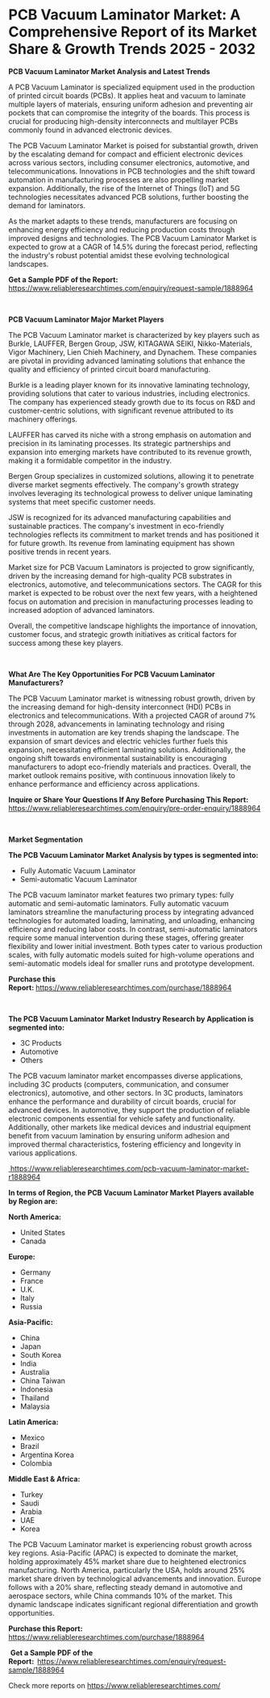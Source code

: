 <p><h1>PCB Vacuum Laminator Market: A Comprehensive Report of its Market Share & Growth Trends 2025 - 2032</h1></p><p><strong>PCB Vacuum Laminator Market Analysis and Latest Trends</strong></p>
<p><p>A PCB Vacuum Laminator is specialized equipment used in the production of printed circuit boards (PCBs). It applies heat and vacuum to laminate multiple layers of materials, ensuring uniform adhesion and preventing air pockets that can compromise the integrity of the boards. This process is crucial for producing high-density interconnects and multilayer PCBs commonly found in advanced electronic devices.</p><p>The PCB Vacuum Laminator Market is poised for substantial growth, driven by the escalating demand for compact and efficient electronic devices across various sectors, including consumer electronics, automotive, and telecommunications. Innovations in PCB technologies and the shift toward automation in manufacturing processes are also propelling market expansion. Additionally, the rise of the Internet of Things (IoT) and 5G technologies necessitates advanced PCB solutions, further boosting the demand for laminators.</p><p>As the market adapts to these trends, manufacturers are focusing on enhancing energy efficiency and reducing production costs through improved designs and technologies. The PCB Vacuum Laminator Market is expected to grow at a CAGR of 14.5% during the forecast period, reflecting the industry's robust potential amidst these evolving technological landscapes.</p></p>
<p><strong>Get a Sample PDF of the Report:&nbsp;</strong> <a href="https://www.reliableresearchtimes.com/enquiry/request-sample/1888964?utm_campaign=3005&utm_medium=2&utm_source=Github&utm_content=ia&utm_term=28032025&utm_id=pcb-vacuum-laminator">https://www.reliableresearchtimes.com/enquiry/request-sample/1888964</a></p>
<p>&nbsp;</p>
<p><strong>PCB Vacuum Laminator Major Market Players</strong></p>
<p><p>The PCB Vacuum Laminator market is characterized by key players such as Burkle, LAUFFER, Bergen Group, JSW, KITAGAWA SEIKI, Nikko-Materials, Vigor Machinery, Lien Chieh Machinery, and Dynachem. These companies are pivotal in providing advanced laminating solutions that enhance the quality and efficiency of printed circuit board manufacturing.</p><p>Burkle is a leading player known for its innovative laminating technology, providing solutions that cater to various industries, including electronics. The company has experienced steady growth due to its focus on R&D and customer-centric solutions, with significant revenue attributed to its machinery offerings.</p><p>LAUFFER has carved its niche with a strong emphasis on automation and precision in its laminating processes. Its strategic partnerships and expansion into emerging markets have contributed to its revenue growth, making it a formidable competitor in the industry.</p><p>Bergen Group specializes in customized solutions, allowing it to penetrate diverse market segments effectively. The company's growth strategy involves leveraging its technological prowess to deliver unique laminating systems that meet specific customer needs.</p><p>JSW is recognized for its advanced manufacturing capabilities and sustainable practices. The company's investment in eco-friendly technologies reflects its commitment to market trends and has positioned it for future growth. Its revenue from laminating equipment has shown positive trends in recent years.</p><p>Market size for PCB Vacuum Laminators is projected to grow significantly, driven by the increasing demand for high-quality PCB substrates in electronics, automotive, and telecommunications sectors. The CAGR for this market is expected to be robust over the next few years, with a heightened focus on automation and precision in manufacturing processes leading to increased adoption of advanced laminators. </p><p>Overall, the competitive landscape highlights the importance of innovation, customer focus, and strategic growth initiatives as critical factors for success among these key players.</p></p>
<p>&nbsp;</p>
<p><strong>What Are The Key Opportunities For PCB Vacuum Laminator Manufacturers?</strong></p>
<p><p>The PCB Vacuum Laminator market is witnessing robust growth, driven by the increasing demand for high-density interconnect (HDI) PCBs in electronics and telecommunications. With a projected CAGR of around 7% through 2028, advancements in laminating technology and rising investments in automation are key trends shaping the landscape. The expansion of smart devices and electric vehicles further fuels this expansion, necessitating efficient laminating solutions. Additionally, the ongoing shift towards environmental sustainability is encouraging manufacturers to adopt eco-friendly materials and practices. Overall, the market outlook remains positive, with continuous innovation likely to enhance performance and efficiency across applications.</p></p>
<p><strong>Inquire or Share Your Questions If Any Before Purchasing This Report:</strong> <a href="https://www.reliableresearchtimes.com/enquiry/pre-order-enquiry/1888964?utm_campaign=3005&utm_medium=2&utm_source=Github&utm_content=ia&utm_term=28032025&utm_id=pcb-vacuum-laminator">https://www.reliableresearchtimes.com/enquiry/pre-order-enquiry/1888964</a></p>
<p>&nbsp;</p>
<p><strong>Market Segmentation</strong></p>
<p><strong>The PCB Vacuum Laminator Market Analysis by types is segmented into:</strong></p>
<p><ul><li>Fully Automatic Vacuum Laminator</li><li>Semi-automatic Vacuum Laminator</li></ul></p>
<p><p>The PCB vacuum laminator market features two primary types: fully automatic and semi-automatic laminators. Fully automatic vacuum laminators streamline the manufacturing process by integrating advanced technologies for automated loading, laminating, and unloading, enhancing efficiency and reducing labor costs. In contrast, semi-automatic laminators require some manual intervention during these stages, offering greater flexibility and lower initial investment. Both types cater to various production scales, with fully automatic models suited for high-volume operations and semi-automatic models ideal for smaller runs and prototype development.</p></p>
<p><strong>Purchase this Report:&nbsp;</strong><a href="https://www.reliableresearchtimes.com/purchase/1888964?utm_campaign=3005&utm_medium=2&utm_source=Github&utm_content=ia&utm_term=28032025&utm_id=pcb-vacuum-laminator">https://www.reliableresearchtimes.com/purchase/1888964</a></p>
<p>&nbsp;</p>
<p><strong>The PCB Vacuum Laminator Market Industry Research by Application is segmented into:</strong></p>
<p><ul><li>3C Products</li><li>Automotive</li><li>Others</li></ul></p>
<p><p>The PCB vacuum laminator market encompasses diverse applications, including 3C products (computers, communication, and consumer electronics), automotive, and other sectors. In 3C products, laminators enhance the performance and durability of circuit boards, crucial for advanced devices. In automotive, they support the production of reliable electronic components essential for vehicle safety and functionality. Additionally, other markets like medical devices and industrial equipment benefit from vacuum lamination by ensuring uniform adhesion and improved thermal characteristics, fostering efficiency and longevity in various applications.</p></p>
<p><a href="https://www.reliableresearchtimes.com/pcb-vacuum-laminator-market-r1888964?utm_campaign=3005&utm_medium=2&utm_source=Github&utm_content=ia&utm_term=28032025&utm_id=pcb-vacuum-laminator">&nbsp;https://www.reliableresearchtimes.com/pcb-vacuum-laminator-market-r1888964</a></p>
<p><strong>In terms of Region, the PCB Vacuum Laminator Market Players available by Region are:</strong></p>
<p>
    <p> <strong> North America: </strong>
        <ul>
            <li>United States</li>
            <li>Canada</li>
        </ul>
        </p> 
    <p> <strong> Europe: </strong>
        <ul>
            <li>Germany</li>
            <li>France</li>
            <li>U.K.</li>
            <li>Italy</li>
            <li>Russia</li>
        </ul>
        </p> 
    <p> <strong> Asia-Pacific: </strong>
        <ul>
            <li>China</li>
            <li>Japan</li>
            <li>South Korea</li>
            <li>India</li>
            <li>Australia</li>
            <li>China Taiwan</li>
            <li>Indonesia</li>
            <li>Thailand</li>
            <li>Malaysia</li>
        </ul>
        </p> 
    <p> <strong> Latin America: </strong>
        <ul>
            <li>Mexico</li>
            <li>Brazil</li>
            <li>Argentina Korea</li>
            <li>Colombia</li>
        </ul>
        </p> 
    <p> <strong> Middle East & Africa: </strong>
        <ul>
            <li>Turkey</li>
            <li>Saudi</li>
            <li>Arabia</li>
            <li>UAE</li>
            <li>Korea</li>
        </ul>
    </p>
    </p>
<p><p>The PCB Vacuum Laminator market is experiencing robust growth across key regions. Asia-Pacific (APAC) is expected to dominate the market, holding approximately 45% market share due to heightened electronics manufacturing. North America, particularly the USA, holds around 25% market share driven by technological advancements and innovation. Europe follows with a 20% share, reflecting steady demand in automotive and aerospace sectors, while China commands 10% of the market. This dynamic landscape indicates significant regional differentiation and growth opportunities.</p></p>
<p><strong>Purchase this Report: </strong><a href="https://www.reliableresearchtimes.com/purchase/1888964?utm_campaign=3005&utm_medium=2&utm_source=Github&utm_content=ia&utm_term=28032025&utm_id=pcb-vacuum-laminator">https://www.reliableresearchtimes.com/purchase/1888964</a></p>
<p>&nbsp;<strong>Get a Sample PDF of the Report:&nbsp;&nbsp;</strong><a href="https://www.reliableresearchtimes.com/enquiry/request-sample/1888964?utm_campaign=3005&utm_medium=2&utm_source=Github&utm_content=ia&utm_term=28032025&utm_id=pcb-vacuum-laminator">https://www.reliableresearchtimes.com/enquiry/request-sample/1888964</a></p>
<p><strong></strong></p>
<p>Check more reports on <a href="https://www.reliableresearchtimes.com/?utm_campaign=3005&utm_medium=2&utm_source=Github&utm_content=ia&utm_term=28032025&utm_id=pcb-vacuum-laminator">https://www.reliableresearchtimes.com/</a></p>
